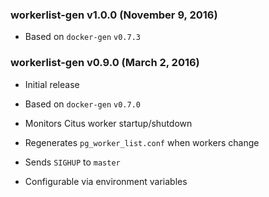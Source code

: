 ### workerlist-gen v1.0.0 (November 9, 2016) ###

* Based on `docker-gen` `v0.7.3`

### workerlist-gen v0.9.0 (March 2, 2016) ###

* Initial release

* Based on `docker-gen` `v0.7.0`

* Monitors Citus worker startup/shutdown

* Regenerates `pg_worker_list.conf` when workers change

* Sends `SIGHUP` to `master`

* Configurable via environment variables
